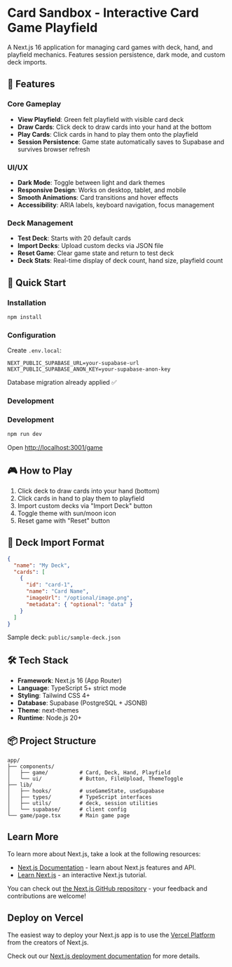 # Card Sandbox - Interactive Card Game Playfield

A Next.js 16 application for managing card games with deck, hand, and playfield mechanics. Features session persistence, dark mode, and custom deck imports.

## 🎯 Features

### Core Gameplay
- **View Playfield**: Green felt playfield with visible card deck
- **Draw Cards**: Click deck to draw cards into your hand at the bottom
- **Play Cards**: Click cards in hand to play them onto the playfield
- **Session Persistence**: Game state automatically saves to Supabase and survives browser refresh

### UI/UX
- **Dark Mode**: Toggle between light and dark themes
- **Responsive Design**: Works on desktop, tablet, and mobile
- **Smooth Animations**: Card transitions and hover effects
- **Accessibility**: ARIA labels, keyboard navigation, focus management

### Deck Management
- **Test Deck**: Starts with 20 default cards
- **Import Decks**: Upload custom decks via JSON file
- **Reset Game**: Clear game state and return to test deck
- **Deck Stats**: Real-time display of deck count, hand size, playfield count

## 🚀 Quick Start

### Installation

```bash
npm install
```

### Configuration

Create `.env.local`:
```
NEXT_PUBLIC_SUPABASE_URL=your-supabase-url
NEXT_PUBLIC_SUPABASE_ANON_KEY=your-supabase-anon-key
```

Database migration already applied ✅

### Development

### Development

```bash
npm run dev
```

Open [http://localhost:3001/game](http://localhost:3001/game)

## 🎮 How to Play

1. Click deck to draw cards into your hand (bottom)
2. Click cards in hand to play them to playfield
3. Import custom decks via "Import Deck" button
4. Toggle theme with sun/moon icon
5. Reset game with "Reset" button

## 📄 Deck Import Format

```json
{
  "name": "My Deck",
  "cards": [
    {
      "id": "card-1",
      "name": "Card Name",
      "imageUrl": "/optional/image.png",
      "metadata": { "optional": "data" }
    }
  ]
}
```

Sample deck: `public/sample-deck.json`

## 🛠️ Tech Stack

- **Framework**: Next.js 16 (App Router)
- **Language**: TypeScript 5+ strict mode
- **Styling**: Tailwind CSS 4+
- **Database**: Supabase (PostgreSQL + JSONB)
- **Theme**: next-themes
- **Runtime**: Node.js 20+

## 📦 Project Structure

```
app/
├── components/
│   ├── game/          # Card, Deck, Hand, Playfield
│   └── ui/            # Button, FileUpload, ThemeToggle
├── lib/
│   ├── hooks/         # useGameState, useSupabase
│   ├── types/         # TypeScript interfaces
│   ├── utils/         # deck, session utilities
│   └── supabase/      # client config
└── game/page.tsx      # Main game page
```

## Learn More

To learn more about Next.js, take a look at the following resources:

- [Next.js Documentation](https://nextjs.org/docs) - learn about Next.js features and API.
- [Learn Next.js](https://nextjs.org/learn) - an interactive Next.js tutorial.

You can check out [the Next.js GitHub repository](https://github.com/vercel/next.js) - your feedback and contributions are welcome!

## Deploy on Vercel

The easiest way to deploy your Next.js app is to use the [Vercel Platform](https://vercel.com/new?utm_medium=default-template&filter=next.js&utm_source=create-next-app&utm_campaign=create-next-app-readme) from the creators of Next.js.

Check out our [Next.js deployment documentation](https://nextjs.org/docs/app/building-your-application/deploying) for more details.
